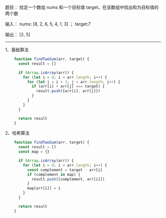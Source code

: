 题目： 给定一个数组 nums 和一个目标值 target，在该数组中找出和为目标值的两个数

输入： nums: [8, 2, 6, 5, 4, 1, 3] ； target:7

输出： [2, 5]

---

1、基础算法
```js
    function findTwoSum(arr, target) {
      const result = []

      if (Array.isArray(arr)) {
        for (let i = 0; i < arr.length; i++) {
          for (let j = i + 1; j < arr.length; j++) {
            if (arr[i] + arr[j] === target) {
              result.push([arr[i], arr[j]])
            }
          }
        }
      }

      return result
    }
```

2、哈希算法
```js
    function findTwoSum(arr, target) {
      const result = []
      const map = {}

      if (Array.isArray(arr)) {
        for (let i = 0; i < arr.length; i++) {
          const complement = target - arr[i]
          if (complement in map) {
            result.push([complement, arr[i]])
          }
          map[arr[i]] = i
        }
      }

      return result
    }
```

